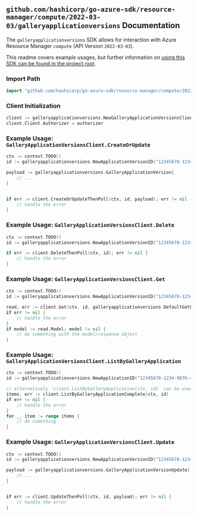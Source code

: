 
## `github.com/hashicorp/go-azure-sdk/resource-manager/compute/2022-03-03/galleryapplicationversions` Documentation

The `galleryapplicationversions` SDK allows for interaction with Azure Resource Manager `compute` (API Version `2022-03-03`).

This readme covers example usages, but further information on [using this SDK can be found in the project root](https://github.com/hashicorp/go-azure-sdk/tree/main/docs).

### Import Path

```go
import "github.com/hashicorp/go-azure-sdk/resource-manager/compute/2022-03-03/galleryapplicationversions"
```


### Client Initialization

```go
client := galleryapplicationversions.NewGalleryApplicationVersionsClientWithBaseURI("https://management.azure.com")
client.Client.Authorizer = authorizer
```


### Example Usage: `GalleryApplicationVersionsClient.CreateOrUpdate`

```go
ctx := context.TODO()
id := galleryapplicationversions.NewApplicationVersionID("12345678-1234-9876-4563-123456789012", "example-resource-group", "galleryName", "galleryApplicationName", "galleryApplicationVersionName")

payload := galleryapplicationversions.GalleryApplicationVersion{
	// ...
}


if err := client.CreateOrUpdateThenPoll(ctx, id, payload); err != nil {
	// handle the error
}
```


### Example Usage: `GalleryApplicationVersionsClient.Delete`

```go
ctx := context.TODO()
id := galleryapplicationversions.NewApplicationVersionID("12345678-1234-9876-4563-123456789012", "example-resource-group", "galleryName", "galleryApplicationName", "galleryApplicationVersionName")

if err := client.DeleteThenPoll(ctx, id); err != nil {
	// handle the error
}
```


### Example Usage: `GalleryApplicationVersionsClient.Get`

```go
ctx := context.TODO()
id := galleryapplicationversions.NewApplicationVersionID("12345678-1234-9876-4563-123456789012", "example-resource-group", "galleryName", "galleryApplicationName", "galleryApplicationVersionName")

read, err := client.Get(ctx, id, galleryapplicationversions.DefaultGetOperationOptions())
if err != nil {
	// handle the error
}
if model := read.Model; model != nil {
	// do something with the model/response object
}
```


### Example Usage: `GalleryApplicationVersionsClient.ListByGalleryApplication`

```go
ctx := context.TODO()
id := galleryapplicationversions.NewApplicationID("12345678-1234-9876-4563-123456789012", "example-resource-group", "galleryName", "galleryApplicationName")

// alternatively `client.ListByGalleryApplication(ctx, id)` can be used to do batched pagination
items, err := client.ListByGalleryApplicationComplete(ctx, id)
if err != nil {
	// handle the error
}
for _, item := range items {
	// do something
}
```


### Example Usage: `GalleryApplicationVersionsClient.Update`

```go
ctx := context.TODO()
id := galleryapplicationversions.NewApplicationVersionID("12345678-1234-9876-4563-123456789012", "example-resource-group", "galleryName", "galleryApplicationName", "galleryApplicationVersionName")

payload := galleryapplicationversions.GalleryApplicationVersionUpdate{
	// ...
}


if err := client.UpdateThenPoll(ctx, id, payload); err != nil {
	// handle the error
}
```
